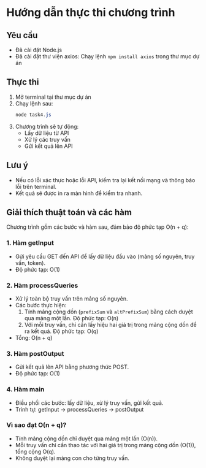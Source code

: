 # Hướng dẫn thực thi chương trình

## Yêu cầu
- Đã cài đặt Node.js
- Đã cài đặt thư viện axios: Chạy lệnh `npm install axios` trong thư mục dự án

## Thực thi
1. Mở terminal tại thư mục dự án
2. Chạy lệnh sau:
   ```powershell
   node task4.js
   ```
3. Chương trình sẽ tự động:
   - Lấy dữ liệu từ API
   - Xử lý các truy vấn
   - Gửi kết quả lên API

## Lưu ý
- Nếu có lỗi xác thực hoặc lỗi API, kiểm tra lại kết nối mạng và thông báo lỗi trên terminal.
- Kết quả sẽ được in ra màn hình để kiểm tra nhanh.

## Giải thích thuật toán và các hàm

Chương trình gồm các bước và hàm sau, đảm bảo độ phức tạp O(n + q):

### 1. Hàm getInput
- Gửi yêu cầu GET đến API để lấy dữ liệu đầu vào (mảng số nguyên, truy vấn, token).
- Độ phức tạp: O(1)

### 2. Hàm processQueries
- Xử lý toàn bộ truy vấn trên mảng số nguyên.
- Các bước thực hiện:
  1. Tính mảng cộng dồn (`prefixSum` và `altPrefixSum`) bằng cách duyệt qua mảng một lần. Độ phức tạp: O(n)
  2. Với mỗi truy vấn, chỉ cần lấy hiệu hai giá trị trong mảng cộng dồn để ra kết quả. Độ phức tạp: O(q)
- Tổng: O(n + q)

### 3. Hàm postOutput
- Gửi kết quả lên API bằng phương thức POST.
- Độ phức tạp: O(1)

### 4. Hàm main
- Điều phối các bước: lấy dữ liệu, xử lý truy vấn, gửi kết quả.
- Trình tự: getInput → processQueries → postOutput

### Vì sao đạt O(n + q)?
- Tính mảng cộng dồn chỉ duyệt qua mảng một lần (O(n)).
- Mỗi truy vấn chỉ cần thao tác với hai giá trị trong mảng cộng dồn (O(1)), tổng cộng O(q).
- Không duyệt lại mảng con cho từng truy vấn.

